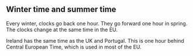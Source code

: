 ##  Winter time and summer time

Every winter, clocks go back one hour. They go forward one hour in spring. The
clocks change at the same time in the EU.

Ireland has the same time as the UK and Portugal. This is one hour behind
Central European Time, which is used in most of the EU.
